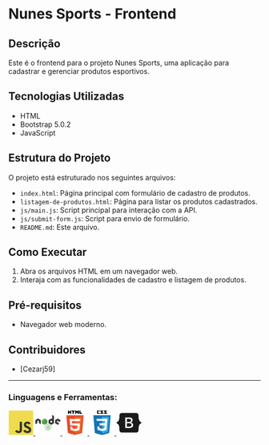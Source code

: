 # Nunes Sports - Frontend

## Descrição

Este é o frontend para o projeto Nunes Sports, uma aplicação para cadastrar e gerenciar produtos esportivos.

## Tecnologias Utilizadas

- HTML
- Bootstrap 5.0.2
- JavaScript

## Estrutura do Projeto

O projeto está estruturado nos seguintes arquivos:

- `index.html`: Página principal com formulário de cadastro de produtos.
- `listagem-de-produtos.html`: Página para listar os produtos cadastrados.
- `js/main.js`: Script principal para interação com a API.
- `js/submit-form.js`: Script para envio de formulário.
- `README.md`: Este arquivo.

## Como Executar

1. Abra os arquivos HTML em um navegador web.
2. Interaja com as funcionalidades de cadastro e listagem de produtos.

## Pré-requisitos

- Navegador web moderno.

## Contribuidores

- [Cezarj59]



---

<h3 align="left">Linguagens e Ferramentas:</h3>
<p align="left">
  <a href="https://www.javascript.com/" target="_blank" rel="noreferrer">
    <img src="https://raw.githubusercontent.com/devicons/devicon/master/icons/javascript/javascript-original.svg" alt="javascript" width="50" height="50"/>
  </a>
  <a href="https://nodejs.org/" target="_blank" rel="noreferrer">
    <img src="https://raw.githubusercontent.com/devicons/devicon/master/icons/nodejs/nodejs-original-wordmark.svg" alt="nodejs" width="50" height="50"/>
  </a>
  <a href="https://www.w3.org/html/" target="_blank" rel="noreferrer">
    <img src="https://raw.githubusercontent.com/devicons/devicon/master/icons/html5/html5-original-wordmark.svg" alt="html" width="50" height="50"/>
  </a>
  <a href="https://www.w3.org/Style/CSS/" target="_blank" rel="noreferrer">
    <img src="https://raw.githubusercontent.com/devicons/devicon/master/icons/css3/css3-original-wordmark.svg" alt="css" width="50" height="50"/>
  </a>
  <!-- Adicione outras ferramentas conforme necessário -->
  <svg xmlns="http://www.w3.org/2000/svg" width="50" height="50" viewBox="0 0 128 128">
    <path fill="currentColor" d="M27.235 13.885c-7.177 0-12.486 6.284-12.249 13.099c.228 6.546-.068 15.026-2.203 21.94c-2.14 6.936-5.76 11.319-11.673 11.883v6.387c5.913.563 9.533 4.947 11.673 11.883c2.135 6.914 2.43 15.394 2.203 21.94c-.238 6.815 5.072 13.098 12.249 13.098h73.54c7.177 0 12.486-6.284 12.249-13.098c-.228-6.546.068-15.026 2.202-21.94c2.14-6.935 5.751-11.319 11.664-11.883v-6.387c-5.913-.563-9.523-4.947-11.664-11.883c-2.134-6.914-2.43-15.394-2.202-21.94c.237-6.815-5.072-13.099-12.25-13.099zm58.114 61.686c0 9.384-7.002 15.073-18.621 15.073H45.306a.491.491 0 0 1-.491-.491V37.827a.491.491 0 0 1 .491-.492h21.309c9.689 0 16.047 5.246 16.047 13.3c0 5.653-4.277 10.713-9.727 11.6v.296c7.418.813 12.414 5.948 12.414 13.04M64.571 44.096H53.293v15.922h9.5c7.342 0 11.391-2.955 11.391-8.238c0-4.95-3.481-7.684-9.613-7.684m-11.278 22.24v17.548h11.695c7.645 0 11.695-3.066 11.695-8.83c0-5.763-4.163-8.718-12.187-8.718z"/>
  </svg>
</p>





